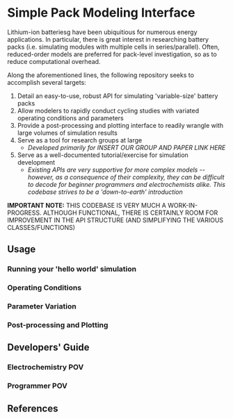 # Simple Pack Modeling Interface

Lithium-ion batteriesg have been ubiquitious for numerous energy applications. In particular, there is great interest in researching battery packs (i.e. simulating modules with multiple cells in series/parallel). Often, reduced-order models are preferred for pack-level investigation, so as to reduce computational overhead.

Along the aforementioned lines, the following repository seeks to accomplish several targets:
1) Detail an easy-to-use, robust API for simulating 'variable-size' battery packs 
2) Allow modelers to rapidly conduct cycling studies with variated operating conditions and parameters
3) Provide a post-processing and plotting interface to readily wrangle with large volumes of simulation results
4) Serve as a tool for research groups at large
    - _Developed primarily for INSERT OUR GROUP AND PAPER LINK HERE_ 
5) Serve as a well-documented tutorial/exercise for simulation development
    - _Existing APIs are very supportive for more complex models -- however, as a consequence of their complexity, they can be difficult to decode for beginner programmers and electrochemists alike. This codebase strives to be a 'down-to-earth' introduction_

**IMPORTANT NOTE:** THIS CODEBASE IS VERY MUCH A WORK-IN-PROGRESS. ALTHOUGH FUNCTIONAL, THERE IS CERTAINLY ROOM FOR IMPROVEMENT IN THE API STRUCTURE (AND SIMPLIFYING THE VARIOUS CLASSES/FUNCTIONS)

## Usage

### Running your 'hello world' simulation

### Operating Conditions

### Parameter Variation

### Post-processing and Plotting


## Developers' Guide

### Electrochemistry POV 

### Programmer POV

## References


